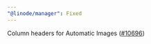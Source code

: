 ```yaml
---
"@linode/manager": Fixed
---
```


Column headers for Automatic Images ([#10696](https://github.com/linode/manager/pull/10696))

